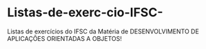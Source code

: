 # Listas-de-exerc-cio-IFSC-
Listas de exercícios do IFSC da Matéria de DESENVOLVIMENTO DE APLICAÇÕES ORIENTADAS A OBJETOS!
